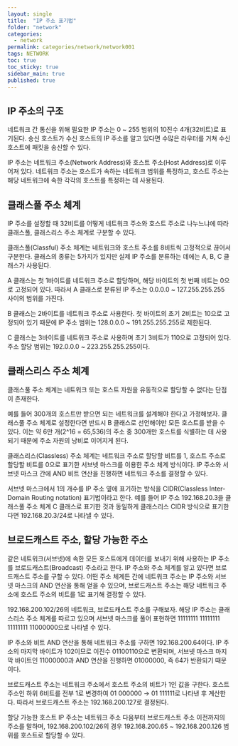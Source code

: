 ```yaml
---
layout: single
title:  "IP 주소 표기법"
folder: "network"
categories:
  - network
permalink: categories/network/network001
tags: NETWORK
toc: true
toc_sticky: true
sidebar_main: true
published: true
---
```


## IP 주소의 구조
네트워크 간 통신을 위해 필요한 IP 주소는 0 ~ 255 범위의 10진수 4개(32비트)로 표기된다. 송신 호스트가 수신 호스트의 IP 주소를 알고 있다면 수많은 라우터를 거쳐 수신 호스트에 패킷을 송신할 수 있다.

IP 주소는 네트워크 주소(Network Address)와 호스트 주소(Host Address)로 이루어져 있다. 네트워크 주소는 호스트가 속하는 네트워크 범위를 특정하고, 호스트 주소는 해당 네트워크에 속한 각각의 호스트를 특정하는 데 사용된다.

## 클래스풀 주소 체계
IP 주소를 설정할 때 32비트를 어떻게 네트워크 주소와 호스트 주소로 나누느냐에 따라 클래스풀, 클래스리스 주소 체계로 구분할 수 있다.

클래스풀(Classful) 주소 체계는 네트워크와 호스트 주소를 8비트씩 고정적으로 끊어서 구분한다. 클래스의 종류는 5가지가 있지만 실제 IP 주소를 분류하는 데에는 A, B, C 클래스가 사용된다.

A 클래스는 첫 1바이트를 네트워크 주소로 할당하며, 해당 바이트의 첫 번째 비트는 0으로 고정되어 있다. 따라서 A 클래스로 분류된 IP 주소는 0.0.0.0 ~ 127.255.255.255 사이의 범위를 가진다.

B 클래스는 2바이트를 네트워크 주소로 사용한다. 첫 바이트의 초기 2비트는 10으로 고정되어 있기 때문에 IP 주소 범위는 128.0.0.0 ~ 191.255.255.255로 제한된다.

C 클래스는 3바이트를 네트워크 주소로 사용하며 초기 3비트가 110으로 고정되어 있다. 주소 할당 범위는 192.0.0.0 ~ 223.255.255.255이다.

## 클래스리스 주소 체계
클래스풀 주소 체계는 네트워크 또는 호스트 자원을 유동적으로 할당할 수 없다는 단점이 존재한다.

예를 들어 300개의 호스트만 받으면 되는 네트워크를 설계해야 한다고 가정해보자. 클래스풀 주소 체계로 설정한다면 반드시 B 클래스로 선언해야만 모든 호스트를 받을 수 있다. 이는 약 6만 개(2^16 = 65,536)의 주소 중 300개만 호스트를 식별하는 데 사용되기 때문에 주소 자원의 낭비로 이어지게 된다.

클래스리스(Classless) 주소 체계는 네트워크 주소로 할당할 비트를 1, 호스트 주소로 할당할 비트를 0으로 표기한 서브넷 마스크를 이용한 주소 체계 방식이다. IP 주소와 서브넷 마스크 간에 AND 비트 연산을 진행하면 네트워크 주소를 결정할 수 있다.

서브넷 마스크에서 1의 개수를 IP 주소 옆에 표기하는 방식을 CIDR(Classless Inter-Domain Routing notation) 표기법이라고 한다. 예를 들어 IP 주소 192.168.20.3을 클래스풀 주소 체계 C 클래스로 표기한 것과 동일하게 클래스리스 CIDR 방식으로 표기한다면 192.168.20.3/24로 나타낼 수 있다.

## 브로드캐스트 주소, 할당 가능한 주소
같은 네트워크(서브넷)에 속한 모든 호스트에게 데이터를 보내기 위해 사용하는 IP 주소를 브로드캐스트(Broadcast) 주소라고 한다. IP 주소와 주소 체계를 알고 있다면 브로드캐스트 주소를 구할 수 있다. 어떤 주소 체계든 간에 네트워크 주소는 IP 주소와 서브넷 마스크의 AND 연산을 통해 얻을 수 있으며, 브로드캐스트 주소는 해당 네트워크 주소에 호스트 주소의 비트를 1로 표기해 결정할 수 있다.

192.168.200.102/26의 네트워크, 브로드캐스트 주소를 구해보자. 해당 IP 주소는 클래스리스 주소 체계를 따르고 있으며 서브넷 마스크를 풀어 표현하면 11111111 11111111 11111111 11000000으로 나타낼 수 있다.

IP 주소와 비트 AND 연산을 통해 네트워크 주소를 구하면 192.168.200.64이다. IP 주소의 마지막 바이트가 102이므로 이진수 01100110으로 변환되며, 서브넷 마스크 마지막 바이트인 11000000과 AND 연산을 진행하면 01000000, 즉 64가 반환되기 때문이다.

브로드캐스트 주소는 네트워크 주소에서 호스트 주소의 비트가 1인 값을 구한다. 호스트 주소인 하위 6비트를 전부 1로 변경하여 01 000000 → 01 111111로 나타낸 후 계산한다. 따라서 브로드캐스트 주소는 192.168.200.127로 결정된다.

할당 가능한 호스트 IP 주소는 네트워크 주소 다음부터 브로드캐스트 주소 이전까지의 주소를 말하며, 192.168.200.102/26의 경우 192.168.200.65 ~ 192.168.200.126 범위를 호스트로 할당할 수 있다.
